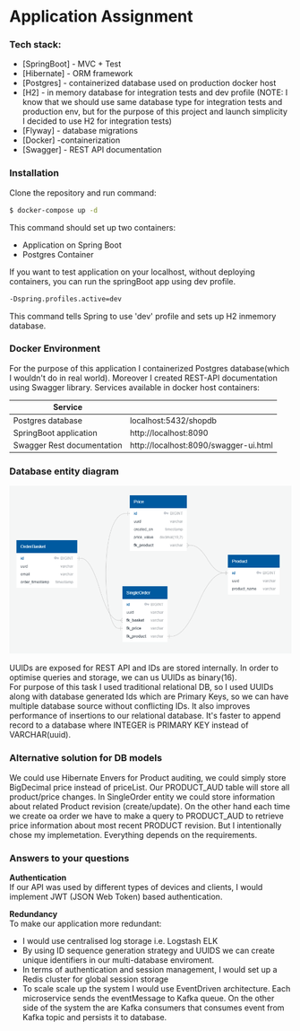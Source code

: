 # Application Assignment
### Tech stack:

* [SpringBoot] - MVC + Test
* [Hibernate] - ORM framework
* [Postgres] - containerized database used on production docker host
* [H2] - in memory database for integration tests and dev profile (NOTE: I know that we should use same database type for integration tests and production env, but for the purpose of this project and launch simplicity I decided to use H2 for integration tests)
* [Flyway] - database migrations
* [Docker] -containerization
* [Swagger]  - REST API documentation

### Installation

Clone the repository and run command:

```sh
$ docker-compose up -d
```

This command should set up two containers:
* Application on Spring Boot 
* Postgres Container

If you want to test application on your localhost, without deploying containers, you can run the 
springBoot app using dev profile.

```sh
-Dspring.profiles.active=dev
```

This command tells Spring to use 'dev' profile and sets up H2 inmemory database.

### Docker Environment

For the purpose of this application I containerized Postgres database(which I wouldn't do in real world). 
Moreover I created REST-API documentation using Swagger library.
Services available in docker host containers:

| Service |  |
| ------ | ------ |
| Postgres database | localhost:5432/shopdb |
| SpringBoot application | http://localhost:8090 |
| Swagger Rest documentation | http://localhost:8090/swagger-ui.html |

### Database entity diagram 

![DB Diagram](/images/diagram.png)

UUIDs are exposed for REST API and IDs are stored internally.
In order to optimise queries and storage, we can us UUIDs  as binary(16).  
For purpose of this task I used traditional relational DB, so I used UUIDs  along with database generated Ids which are 
Primary Keys, so we can have multiple database source without conflicting IDs.
It also improves performance of insertions to our relational database. It's faster to append record to a database where 
INTEGER is PRIMARY KEY instead of VARCHAR(uuid).

### Alternative solution for DB models
We could use Hibernate Envers for Product auditing, we could simply store BigDecimal price instead of priceList. 
Our PRODUCT_AUD table will store all product/price changes. In SingleOrder entity we could store information about related
Product revision (create/update). On the other hand each time we create oa order we have to make a query to PRODUCT_AUD to retrieve price
information about most recent PRODUCT revision. But I intentionally chose my implemetation. Everything depends on the requirements.  

### Answers to your questions
**Authentication**\
If our API was used by different types of devices and clients, 
I would implement JWT (JSON Web Token) based authentication.  

**Redundancy**\
To make our application more redundant:
* I would use centralised log storage i.e. Logstash ELK
* By using ID sequence generation strategy and UUIDS we can create unique identifiers in our multi-database enviroment.
* In terms of authentication and session management, I would set up a Redis cluster for global session storage
* To scale scale up the system I would use EventDriven architecture. Each microservice 
sends the eventMessage to Kafka queue. On the other side of the system the are Kafka consumers that consumes event from
Kafka topic and persists it to database.  









